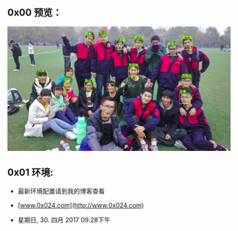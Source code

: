 

## 0x00 预览：
![](https://github.com/0x024/FRT/blob/master/data/temp/exp.png) 
## 0x01 环境:

- 最新环境配置请到我的博客查看

- [www.0x024.com](http://www.0x024.com) 

- 星期日, 30. 四月 2017 09:28下午 


